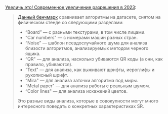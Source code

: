[Увеличь это! Современное увеличение разрешения в 2023](https://habr.com/ru/articles/716706/):

> [Данный бенчмарк](https://videoprocessing.ai/benchmarks/video-super-resolution.html) сравнивает алгоритмы на датасете, снятом на физическом стенде со следующими разделами: 
>
> -  “Board” — с разными текстурами, в том числе лицами.
> - “Car numbers" — с номерами машин разных стран.
> - “Noise” — шаблон псевдослучайного шума для анализа близости алгоритмов, анализируемых методом черного ящика. 
> - “QR" — для анализа, насколько убиваются QR коды (а они, как правило, убиваются).
> - “Text" — для анализа, как выживают шрифты, иероглифы и рукописный шрифт.
> - “Mira" — для анализа заточки алгоритма под миры.
> - “Metal paper" — для анализа работы с реальным шумом.
> - “Color lines" — для анализа искажений цветов.
>
> Это разные виды анализа, которые в совокупности могут много интересного поведать о конкретных характеристиках SR.